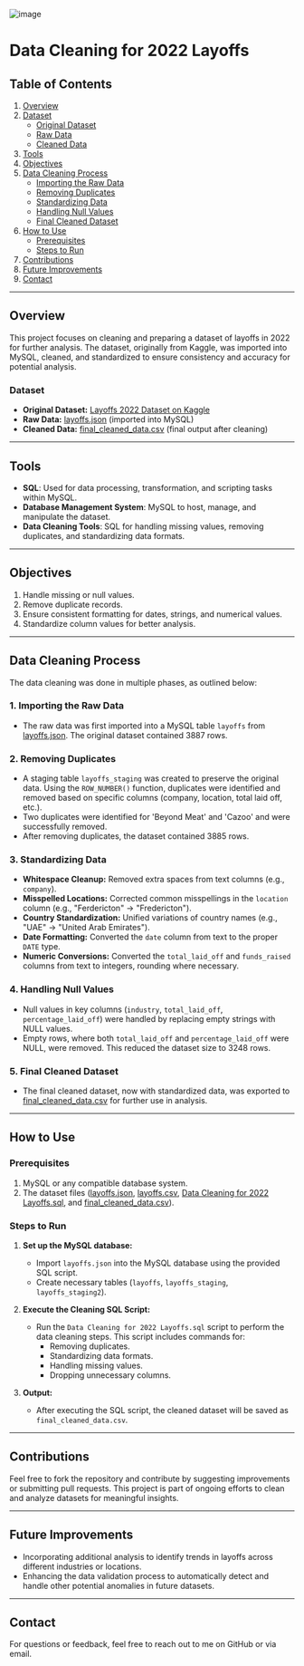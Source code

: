 ![image](https://github.com/user-attachments/assets/e276ca89-fac1-4050-ba87-ee399b8519c2)
# Data Cleaning for 2022 Layoffs

## Table of Contents

1. [Overview](#overview)
2. [Dataset](#dataset)
   - [Original Dataset](#original-dataset)
   - [Raw Data](#raw-data)
   - [Cleaned Data](#cleaned-data)
3. [Tools](#tools)
4. [Objectives](#objectives)
5. [Data Cleaning Process](#data-cleaning-process)
   - [Importing the Raw Data](#importing-the-raw-data)
   - [Removing Duplicates](#removing-duplicates)
   - [Standardizing Data](#standardizing-data)
   - [Handling Null Values](#handling-null-values)
   - [Final Cleaned Dataset](#final-cleaned-dataset)
6. [How to Use](#how-to-use)
   - [Prerequisites](#prerequisites)
   - [Steps to Run](#steps-to-run)
7. [Contributions](#contributions)
8. [Future Improvements](#future-improvements)
9. [Contact](#contact)

---

## Overview

This project focuses on cleaning and preparing a dataset of layoffs in 2022 for further analysis. The dataset, originally from Kaggle, was imported into MySQL, cleaned, and standardized to ensure consistency and accuracy for potential analysis.

### Dataset

- **Original Dataset:** [Layoffs 2022 Dataset on Kaggle](https://www.kaggle.com/datasets/swaptr/layoffs-2022)
- **Raw Data:** [layoffs.json](https://github.com/busesimsek/SQL-Data-Cleaning-Project/blob/main/Dataset/layoffs.json) (imported into MySQL)
- **Cleaned Data:** [final_cleaned_data.csv](https://github.com/busesimsek/SQL-Data-Cleaning-Project/blob/main/final_cleaned_data.csv) (final output after cleaning)

---

## Tools

- **SQL**: Used for data processing, transformation, and scripting tasks within MySQL.
- **Database Management System**: MySQL to host, manage, and manipulate the dataset.
- **Data Cleaning Tools**: SQL for handling missing values, removing duplicates, and standardizing data formats.

---

## Objectives

1. Handle missing or null values.
2. Remove duplicate records.
3. Ensure consistent formatting for dates, strings, and numerical values.
4. Standardize column values for better analysis.

---

## Data Cleaning Process

The data cleaning was done in multiple phases, as outlined below:

### 1. **Importing the Raw Data**
- The raw data was first imported into a MySQL table `layoffs` from [layoffs.json](https://github.com/busesimsek/SQL-Data-Cleaning-Project/blob/main/Dataset/layoffs.json). The original dataset contained 3887 rows.

### 2. **Removing Duplicates**
- A staging table `layoffs_staging` was created to preserve the original data. Using the `ROW_NUMBER()` function, duplicates were identified and removed based on specific columns (company, location, total laid off, etc.).
- Two duplicates were identified for 'Beyond Meat' and 'Cazoo' and were successfully removed.
- After removing duplicates, the dataset contained 3885 rows.

### 3. **Standardizing Data**
- **Whitespace Cleanup:** Removed extra spaces from text columns (e.g., `company`).
- **Misspelled Locations:** Corrected common misspellings in the `location` column (e.g., "Ferdericton" → "Fredericton").
- **Country Standardization:** Unified variations of country names (e.g., "UAE" → "United Arab Emirates").
- **Date Formatting:** Converted the `date` column from text to the proper `DATE` type.
- **Numeric Conversions:** Converted the `total_laid_off` and `funds_raised` columns from text to integers, rounding where necessary.

### 4. **Handling Null Values**
- Null values in key columns (`industry`, `total_laid_off`, `percentage_laid_off`) were handled by replacing empty strings with NULL values.
- Empty rows, where both `total_laid_off` and `percentage_laid_off` were NULL, were removed. This reduced the dataset size to 3248 rows.

### 5. **Final Cleaned Dataset**
- The final cleaned dataset, now with standardized data, was exported to [final_cleaned_data.csv](https://github.com/busesimsek/SQL-Data-Cleaning-Project/blob/main/final_cleaned_data.csv) for further use in analysis.

---

## How to Use

### Prerequisites
1. MySQL or any compatible database system.
2. The dataset files ([layoffs.json](https://github.com/busesimsek/SQL-Data-Cleaning-Project/blob/main/Dataset/layoffs.json), [layoffs.csv](https://github.com/busesimsek/SQL-Data-Cleaning-Project/blob/main/Dataset/layoffs.csv), [Data Cleaning for 2022 Layoffs.sql](https://github.com/busesimsek/SQL-Data-Cleaning-Project/blob/main/Data%20Cleaning%20for%202022%20Layoffs.sql), and [final_cleaned_data.csv](https://github.com/busesimsek/SQL-Data-Cleaning-Project/blob/main/final_cleaned_data.csv)).

### Steps to Run
1. **Set up the MySQL database:**
   - Import `layoffs.json` into the MySQL database using the provided SQL script.
   - Create necessary tables (`layoffs`, `layoffs_staging`, `layoffs_staging2`).

2. **Execute the Cleaning SQL Script:**
   - Run the `Data Cleaning for 2022 Layoffs.sql` script to perform the data cleaning steps. This script includes commands for:
     - Removing duplicates.
     - Standardizing data formats.
     - Handling missing values.
     - Dropping unnecessary columns.

3. **Output:**
   - After executing the SQL script, the cleaned dataset will be saved as `final_cleaned_data.csv`.

---

## Contributions

Feel free to fork the repository and contribute by suggesting improvements or submitting pull requests. This project is part of ongoing efforts to clean and analyze datasets for meaningful insights.

---

## Future Improvements

- Incorporating additional analysis to identify trends in layoffs across different industries or locations.
- Enhancing the data validation process to automatically detect and handle other potential anomalies in future datasets.

---

## Contact

For questions or feedback, feel free to reach out to me on GitHub or via email.
